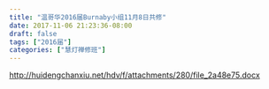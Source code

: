 ```yaml
---
title: "温哥华2016届Burnaby小组11月8日共修"
date: 2017-11-06 21:23:36-08:00
draft: false
tags: ["2016届"]
categories: ["慧灯禅修班"]
---
```

http://huidengchanxiu.net/hdv/f/attachments/280/file_2a48e75.docx
